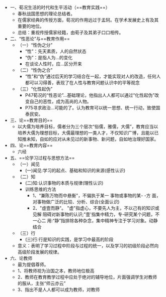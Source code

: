- 一、荀况生活的时代和生平活动（==教育实践==）
	- 春秋战国思想的理论总结者。
	- 在儒家经典的传授方面，荀况的作用远过于孟轲。在学术发展史上有及其重要的地位。
	- 总结：重视传授儒家经籍，由荀子及其弟子口口相传。
- 二、“性恶论”与==教育作用==
	- （一）“性伪之分”
		- “性”：先天素质，人的自然状态
		- “伪”：是指人为...的变化
		- 在谈论人性时，应...区分开来
	- （二）“性伪之合”
		- “性”和“伪”通过后天的学习结合在一起，才能实现对人的改造，任何人都可以习得善，表现了在人性与教育问题认识中的平等观念
	- （三）“化性起伪”
		- P47荀况的“性恶论”...基础理论，他指出人人都可以通过“化性起伪”改变自己的恶性，成为高尚的人物。
		- P75寻求政治...可能的了。认为教育可以统一思想、统一行动，致使国泰民安。
- 三、论==教育目的==
	- 以大儒为培养目标，儒者分为三个层次“俗儒，雅儒，大儒”，教育应当以培养大儒为理想目标，大儒最理想的一类人才，不仅知识广博，且能以已知推未知，自如的应对从未见过的新事物、新问题，自如地治理好国家。
- 四、论==教育内容==
	- 六经
- 五、==论学习过程与思想方法==
	- （一）闻见
		- (一)闻见:学习的起点、基础和知识的来源(感性认识)
	- （二）知
		- (二)知:认识事物的本质与规律(理性认识)
		- 训练思维的方法
			- 1、“兼陈万物而中悬衡"，不偏执于某一 事物或事物的某- -方
			  面，对事物做广泛的比较、分析、综合(全面认识)
			- 2、"虛壹而静"。 "虚"指虚心，不要先人为主，不以己有的知识或见解
			  阻碍对新事物的认识;"壹'指集中精力，专-研究某个问题，不一心二
			  用:“静”指排除各种杂念，集中精神专注于学习对象。动静结合
	- （三）行
		- (三)行:行是知识的实践，是学习中最高的阶段
	- 意义：表明了学习过程中阶段与过程的统一，以及学习的初级阶段必然向高级阶段发展的规律。
- 六、论教师
	- 最为提倡尊师。
	- 1、将教师视为治国之本，教师地位极高
	- 2、教师在教育教学过程中应处于绝对的辅导地位，片面强调学生对教师的服从，主张“师云亦云”
	- 3、指出不是人人都可以成为教师，对教师